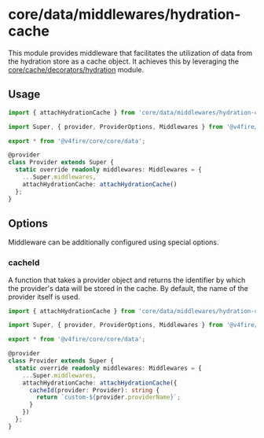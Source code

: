 # core/data/middlewares/hydration-cache

This module provides middleware that facilitates the utilization of data from the hydration store as a cache object.
It achieves this by leveraging
the [core/cache/decorators/hydration](../../../cache/decorators/hydration/README.md) module.

## Usage

```typescript
import { attachHydrationCache } from 'core/data/middlewares/hydration-cache';

import Super, { provider, ProviderOptions, Middlewares } from '@v4fire/core/core/data';

export * from '@v4fire/core/core/data';

@provider
class Provider extends Super {
  static override readonly middlewares: Middlewares = {
    ...Super.middlewares,
    attachHydrationCache: attachHydrationCache()
  };
}
```

## Options

Middleware can be additionally configured using special options.

### cacheId

A function that takes a provider object and returns the identifier by which the provider's data
will be stored in the cache.
By default, the name of the provider itself is used.

```typescript
import { attachHydrationCache } from 'core/data/middlewares/hydration-cache';

import Super, { provider, ProviderOptions, Middlewares } from '@v4fire/core/core/data';

export * from '@v4fire/core/core/data';

@provider
class Provider extends Super {
  static override readonly middlewares: Middlewares = {
    ...Super.middlewares,
    attachHydrationCache: attachHydrationCache({
      cacheId(provider: Provider): string {
        return `custom-${provider.providerName}`;
      }
    })
  };
}
```
